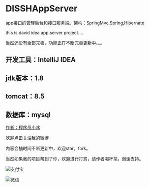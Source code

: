 # DISSHAppServer

app接口的管理后台和接口服务端。架构：SpringMvc,Spring,Hibernate

this is david idea app server project....

当然还没有全部完善，功能正在不断完善更新中。。。

## 开发工具：IntelliJ IDEA

## jdk版本：1.8 

## tomcat：8.5

## 数据库：mysql

[作者：程序员小冰](http://blog.csdn.net/qq_21376985)

[欢迎点击关注我的微博](http://weibo.com/mcxiaobing)

内容会抽时间不断更新中，欢迎star。fork。

当然如果我的项目帮到了你，欢迎进行打赏，请作者喝杯茶。谢谢支持。

![支付宝](http://img.blog.csdn.net/20170623085838863?watermark/2/text/aHR0cDovL2Jsb2cuY3Nkbi5uZXQvcXFfMjEzNzY5ODU=/font/5a6L5L2T/fontsize/400/fill/I0JBQkFCMA==/dissolve/70/gravity/SouthEast)

![微信](http://img.blog.csdn.net/20170623085900598?watermark/2/text/aHR0cDovL2Jsb2cuY3Nkbi5uZXQvcXFfMjEzNzY5ODU=/font/5a6L5L2T/fontsize/400/fill/I0JBQkFCMA==/dissolve/70/gravity/SouthEast)
